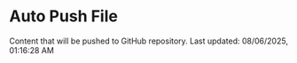 # Auto Push File

Content that will be pushed to GitHub repository.
Last updated: 08/06/2025, 01:16:28 AM